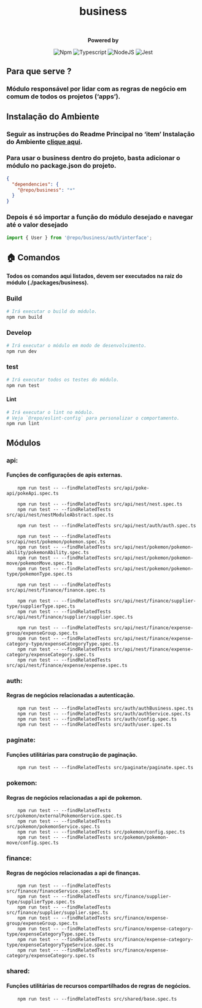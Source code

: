 <div style="text-align: center;">
    <h1>business</h1>
    <br/>
<p>
    <strong>Powered by</strong>

![Npm](https://shields.io/badge/npm-gray?logo=npm&style=falt)
![Typescript](https://img.shields.io/badge/typescript-%23323330.svg?style=falt&logo=typescript&logoColor=%233178C6)
![NodeJS](https://img.shields.io/badge/node.js-6DA55F?style=falt&logo=node.js&logoColor=white)
![Jest](https://img.shields.io/badge/jest-C53d15.svg?style=falt&logo=jest&logoColor=white)
</p>
</div>

## Para que serve ?
### Módulo responsável por lidar com as regras de negócio em comum de todos os projetos (‘apps’). 

## Instalação do Ambiente
### Seguir as instruções do Readme Principal no ‘item’ Instalação do Ambiente [clique aqui](../../README.md). 

### Para usar o business dentro do projeto, basta adicionar o módulo no package.json do projeto.
```json
{
  "dependencies": {
    "@repo/business": "*"
  }      
}
```
### Depois é só importar a função do módulo desejado e navegar até o valor desejado
```typescript
import { User } from '@repo/business/auth/interface';
```

## 🏠  Comandos
#### Todos os comandos aqui listados, devem ser executados na raiz do módulo (./packages/business).

### Build
```bash
# Irá executar o build do módulo.
npm run build
```

### Develop

```bash
# Irá executar o módulo em modo de desenvolvimento.
npm run dev
```

### test

```bash
# Irá executar todos os testes do módulo.
npm run test
```

#### Lint

```bash
# Irá executar o lint no módulo.
# Veja `@repo/eslint-config` para personalizar o comportamento.
npm run lint
```
## Módulos
### api:
#### Funções de configurações de apis externas.
```
    npm run test -- --findRelatedTests src/api/poke-api/pokeApi.spec.ts  
                                   
    npm run test -- --findRelatedTests src/api/nest/nest.spec.ts                                 
    npm run test -- --findRelatedTests src/api/nest/nestModuleAbstract.spec.ts                                 
    
    npm run test -- --findRelatedTests src/api/nest/auth/auth.spec.ts
    
    npm run test -- --findRelatedTests src/api/nest/pokemon/pokemon.spec.ts                                 
    npm run test -- --findRelatedTests src/api/nest/pokemon/pokemon-ability/pokemonAbility.spec.ts                                 
    npm run test -- --findRelatedTests src/api/nest/pokemon/pokemon-move/pokemonMove.spec.ts                                 
    npm run test -- --findRelatedTests src/api/nest/pokemon/pokemon-type/pokemonType.spec.ts
    
    npm run test -- --findRelatedTests src/api/nest/finance/finance.spec.ts
    
    npm run test -- --findRelatedTests src/api/nest/finance/supplier-type/supplierType.spec.ts
    npm run test -- --findRelatedTests src/api/nest/finance/supplier/supplier.spec.ts
    
    npm run test -- --findRelatedTests src/api/nest/finance/expense-group/expenseGroup.spec.ts
    npm run test -- --findRelatedTests src/api/nest/finance/expense-category-type/expenseCategoryType.spec.ts
    npm run test -- --findRelatedTests src/api/nest/finance/expense-category/expenseCategory.spec.ts
    npm run test -- --findRelatedTests src/api/nest/finance/expense/expense.spec.ts                                       
```
### auth:
#### Regras de negócios relacionadas a autenticação.
```
    npm run test -- --findRelatedTests src/auth/authBusiness.spec.ts
    npm run test -- --findRelatedTests src/auth/authService.spec.ts                                 
    npm run test -- --findRelatedTests src/auth/config.spec.ts                                 
    npm run test -- --findRelatedTests src/auth/user.spec.ts                                 
```

### paginate:
#### Funções utilitárias para construção de paginação.
```
    npm run test -- --findRelatedTests src/paginate/paginate.spec.ts                                 
```

### pokemon:
#### Regras de negócios relacionadas a api de pokemon.
```
    npm run test -- --findRelatedTests src/pokemon/externalPokemonService.spec.ts                                 
    npm run test -- --findRelatedTests src/pokemon/pokemonService.spec.ts                                 
    npm run test -- --findRelatedTests src/pokemon/config.spec.ts                                 
    npm run test -- --findRelatedTests src/pokemon/pokemon-move/config.spec.ts                                 
```

### finance:
#### Regras de negócios relacionadas a api de finanças.
```
    npm run test -- --findRelatedTests src/finance/financeService.spec.ts                                                                     
    npm run test -- --findRelatedTests src/finance/supplier-type/supplierType.spec.ts                                                                     
    npm run test -- --findRelatedTests src/finance/supplier/supplier.spec.ts                                                                     
    npm run test -- --findRelatedTests src/finance/expense-group/expenseGroup.spec.ts                                                                     
    npm run test -- --findRelatedTests src/finance/expense-category-type/expenseCategoryType.spec.ts                                                                     
    npm run test -- --findRelatedTests src/finance/expense-category-type/expenseCategoryTypeService.spec.ts                                                                     
    npm run test -- --findRelatedTests src/finance/expense-category/expenseCategory.spec.ts                                                                     
```

### shared:
#### Funções utilitárias de recursos compartilhados de regras de negócios.
```
    npm run test -- --findRelatedTests src/shared/base.spec.ts                                 
```

